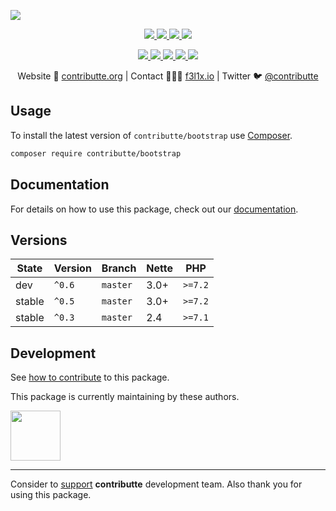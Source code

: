 ![](https://heatbadger.now.sh/github/readme/contributte/bootstrap/)

<p align=center>
  <a href="https://github.com/contributte/bootstrap/actions">
    <img src="https://badgen.net/github/checks/contributte/bootstrap/master?cache=300">
  </a>
  <a href="https://coveralls.io/r/contributte/bootstrap">
    <img src="https://badgen.net/coveralls/c/github/contributte/bootstrap?cache=300">
  </a>
  <a href="https://packagist.org/packages/contributte/bootstrap">
    <img src="https://badgen.net/packagist/dm/contributte/bootstrap">
  </a>
  <a href="https://packagist.org/packages/contributte/bootstrap">
    <img src="https://badgen.net/packagist/v/contributte/bootstrap">
  </a>
</p>
<p align=center>
  <a href="https://packagist.org/packages/contributte/bootstrap">
    <img src="https://badgen.net/packagist/php/contributte/bootstrap">
  </a>
  <a href="https://github.com/contributte/bootstrap">
    <img src="https://badgen.net/github/license/contributte/bootstrap">
  </a>
  <a href="http://bit.ly/apittegitter">
    <img src="https://badgen.net/badge/chat/apitte/cyan">
  </a>
  <a href="https://bit.ly/cttfo">
    <img src="https://badgen.net/badge/support/forum/yellow">
  </a>
  <a href="https://contributte.org/partners.html">
    <img src="https://badgen.net/badge/become/a%20patron/F96854">
  </a>
<p>

<p align=center>
Website 🚀 <a href="https://contributte.org">contributte.org</a> | Contact 👨🏻‍💻 <a href="https://f3l1x.io">f3l1x.io</a> | Twitter 🐦 <a href="https://twitter.com/contributte">@contributte</a>
</p>

## Usage

To install the latest version of `contributte/bootstrap` use [Composer](https://getcomposer.com).

```bash
composer require contributte/bootstrap
```

## Documentation

For details on how to use this package, check out our [documentation](.docs).

## Versions

| State       | Version | Branch   | Nette | PHP     |
|-------------|---------|----------|-------|---------|
| dev         | `^0.6`  | `master` | 3.0+  | `>=7.2` |
| stable      | `^0.5`  | `master` | 3.0+  | `>=7.2` |
| stable      | `^0.3`  | `master` | 2.4   | `>=7.1` |

## Development

See [how to contribute](https://contributte.org/contributing.html) to this package.

This package is currently maintaining by these authors.

<a href="https://github.com/f3l1x">
  <img width="80" height="80" src="https://avatars2.githubusercontent.com/u/538058?v=3&s=80">
</a>

-----

Consider to [support](https://contributte.org/partners) **contributte** development team.
Also thank you for using this package.
